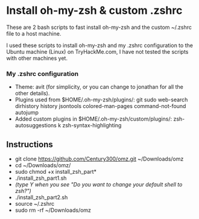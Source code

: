 # Install oh-my-zsh & custom .zshrc
These are 2 bash scripts to fast install oh-my-zsh and the custom ~/.zshrc file to a host machine.

I used these scripts to install oh-my-zsh and my .zshrc configuration to the Ubuntu machine (Linux) on TryHackMe.com, I have not tested the scripts with other machines yet.

### My .zshrc configuration
- Theme: avit (for simplicity, or you can change to jonathan for all the other details).
- Plugins used from $HOME/.oh-my-zsh/plugins/: git sudo web-search dirhistory history jsontools colored-man-pages command-not-found autojump
- Added custom plugins in $HOME/.oh-my-zsh/custom/plugins/: zsh-autosuggestions k zsh-syntax-highlighting

## Instructions
- git clone https://github.com/Century300/omz.git ~/Downloads/omz
- cd ~/Downloads/omz/
- sudo chmod +x install_zsh_part*
- ./install_zsh_part1.sh
- _(type Y when you see "Do you want to change your default shell to zsh?")_
- ./install_zsh_part2.sh
- source ~/.zshrc
- sudo rm -rf ~/Downloads/omz
